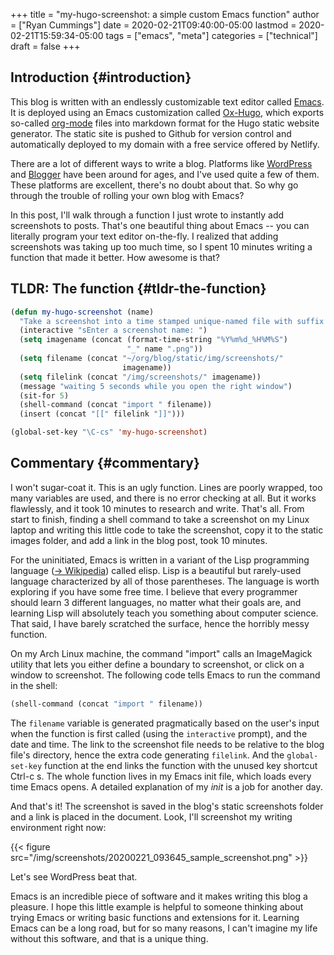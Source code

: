 +++
title = "my-hugo-screenshot: a simple custom Emacs function"
author = ["Ryan Cummings"]
date = 2020-02-21T09:40:00-05:00
lastmod = 2020-02-21T15:59:34-05:00
tags = ["emacs", "meta"]
categories = ["technical"]
draft = false
+++

## Introduction {#introduction}

This blog is written with an endlessly customizable text editor called [Emacs](https://www.gnu.org/software/emacs/). It is deployed using an Emacs customization called [Ox-Hugo](https://github.com/kaushalmodi/ox-hugo), which exports so-called [org-mode](https://orgmode.org/) files into markdown format for the Hugo static website generator. The static site is pushed to Github for version control and automatically deployed to my domain with a free service offered by Netlify.

There are a lot of different ways to write a blog. Platforms like [WordPress](https://www.wordpress.com) and [Blogger](https://www.blogger.com/) have been around for ages, and I've used quite a few of them. These platforms are excellent, there's no doubt about that. So why go through the trouble of rolling your own blog with Emacs?

In this post, I'll walk through a function I just wrote to instantly add screenshots to posts. That's one beautiful thing about Emacs -- you can literally program your text editor on-the-fly. I realized that adding screenshots was taking up too much time, so I spent 10 minutes writing a function that made it better. How awesome is that?


## TLDR: The function {#tldr-the-function}

```lisp
(defun my-hugo-screenshot (name)
  "Take a screenshot into a time stamped unique-named file with suffix NAME and paste link at point."
  (interactive "sEnter a screenshot name: ")
  (setq imagename (concat (format-time-string "%Y%m%d_%H%M%S")
                          "_" name ".png"))
  (setq filename (concat "~/org/blog/static/img/screenshots/"
                         imagename))
  (setq filelink (concat "/img/screenshots/" imagename))
  (message "waiting 5 seconds while you open the right window")
  (sit-for 5)
  (shell-command (concat "import " filename))
  (insert (concat "[[" filelink "]]")))

(global-set-key "\C-cs" 'my-hugo-screenshot)
```


## Commentary {#commentary}

I won't sugar-coat it. This is an ugly function. Lines are poorly wrapped, too many variables are used, and there is no error checking at all. But it works flawlessly, and it took 10 minutes to research and write. That's all. From start to finish, finding a shell command to take a screenshot on my Linux laptop and writing this little code to take the screenshot, copy it to the static images folder, and add a link in the blog post, took 10 minutes.

For the uninitiated, Emacs is written in a variant of the Lisp programming language ([-> Wikipedia](https://en.wikipedia.org/wiki/Lisp%5F(programming%5Flanguage))) called elisp. Lisp is a beautiful but rarely-used language characterized by all of those parentheses. The language is worth exploring if you have some free time. I believe that every programmer should learn 3 different languages, no matter what their goals are, and learning Lisp will absolutely teach you something about computer science. That said, I have barely scratched the surface, hence the horribly messy function.

On my Arch Linux machine, the command "import" calls an ImageMagick utility that lets you either define a boundary to screenshot, or click on a window to screenshot. The following code tells Emacs to run the command in the shell:

```lisp
(shell-command (concat "import " filename))
```

The `filename` variable is generated pragmatically based on the user's input when the function is first called (using the `interactive` prompt), and the date and time. The link to the screenshot file needs to be relative to the blog file's directory, hence the extra code generating `filelink`. And the `global-set-key` function at the end links the function with the unused key shortcut Ctrl-c s. The whole function lives in my Emacs init file, which loads every time Emacs opens. A detailed explanation of my _init_ is a job for another day.

And that's it! The screenshot is saved in the blog's static screenshots folder and a link is placed in the document. Look, I'll screenshot my writing environment right now:

{{< figure src="/img/screenshots/20200221_093645_sample_screenshot.png" >}}

Let's see WordPress beat that.

Emacs is an incredible piece of software and it makes writing this blog a pleasure. I hope this little example is helpful to someone thinking about trying Emacs or writing basic functions and extensions for it. Learning Emacs can be a long road, but for so many reasons, I can't imagine my life without this software, and that is a unique thing.
